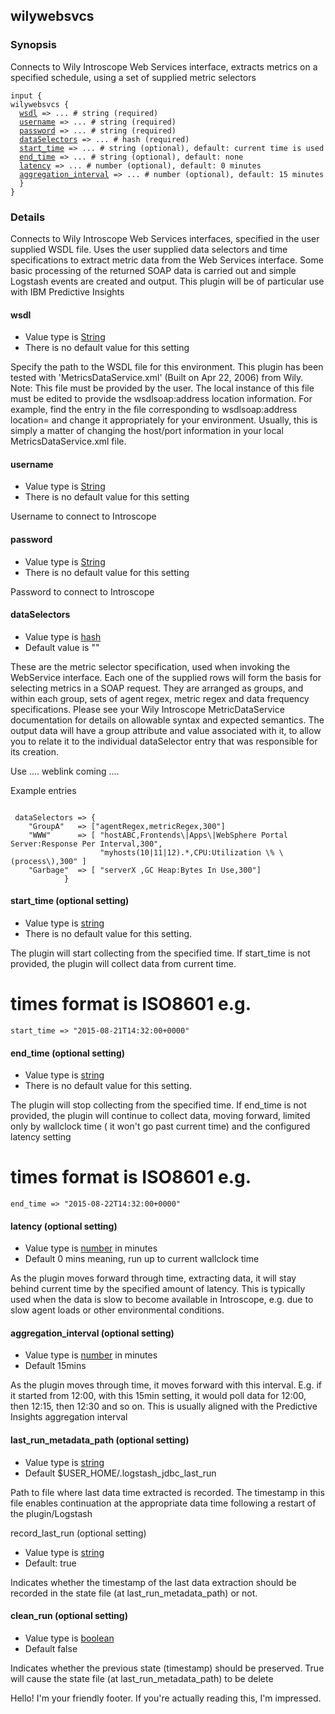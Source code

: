 <html>
<head>
<meta charset="UTF-8">
<title>Logstash for SCAPI - input wilywebsvcs</title>
<link rel="stylesheet" href="http://logstash.net/style.css">
</head>
<body>
<div class="container">
<div class="header">

<!--main content goes here, yo!-->
<div class="content_wrapper">
<h2>wilywebsvcs</h2>
<h3> Synopsis </h3>
Connects to Wily Introscope Web Services interface, extracts metrics on a specified schedule, using a set of supplied metric selectors
<pre><code>input {
wilywebsvcs {
  <a href="#wsdl">wsdl</a> => ... # string (required)
  <a href="#username">username</a> => ... # string (required)
  <a href="#password">password</a> => ... # string (required)
  <a href="#dataSelectors">dataSelectors</a> => ... # hash (required)
  <a href="#start_time">start_time</a> => ... # string (optional), default: current time is used
  <a href="#end_time">end_time</a> => ... # string (optional), default: none
  <a href="#latency">latency</a> => ... # number (optional), default: 0 minutes
  <a href="#aggregation_interval">aggregation_interval</a> => ... # number (optional), default: 15 minutes
  }
}
</code></pre>
<h3> Details </h3>
Connects to Wily Introscope Web Services interfaces, specified in the user supplied WSDL file. Uses the user supplied data selectors and time specifications to extract metric data from the Web Services interface. Some basic processing of the returned SOAP data is carried out and simple Logstash events are created and output. This plugin will be of particular use with IBM Predictive Insights
<h4>
<a name="wsdl">
wsdl
</a>
</h4>
<ul>
<li> Value type is <a href="https://www.elastic.co/guide/en/logstash/current/configuration-file-structure.html#string">String</a> </li>
<li> There is no default value for this setting </li>
</ul>
<p>Specify the path to the WSDL file for this environment. This plugin has been tested with 'MetricsDataService.xml' (Built on Apr 22, 2006)  from Wily. Note: This file must be provided by the user. The local instance of this file must be edited to provide the wsdlsoap:address location information. For example, find the entry in the file corresponding to wsdlsoap:address location=   and change it appropriately for your environment. Usually, this is simply a matter of changing the host/port information in your local MetricsDataService.xml file.
</p>
<h4>
<a name="username">
username
</a>
</h4>
<ul>
<li> Value type is <a href="https://www.elastic.co/guide/en/logstash/current/configuration-file-structure.html#string">String</a> </li>
<li> There is no default value for this setting</li>
</ul>
<p>
Username to connect to Introscope
</p>
<h4>
<a name="password">
password
</a>
</h4>
<ul>
<li> Value type is <a href="https://www.elastic.co/guide/en/logstash/current/configuration-file-structure.html#string">String</a> </li>
<li> There is no default value for this setting</li>
</ul>
<p>
Password to connect to Introscope
</p>
<h4>
<a name="dataSelectors">
dataSelectors
</a>
</h4>
<ul>
<li> Value type is <a href="https://www.elastic.co/guide/en/logstash/current/configuration-file-structure.html#hash">hash</a> </li>
<li> Default value is "" </li>
</ul>
<p>
These are the metric selector specification, used when invoking the WebService interface. Each one of the supplied rows will form the basis for selecting metrics in a SOAP request. They are arranged as groups, and within each group, sets of agent regex, metric regex and data frequency specifications. Please see your Wily Introscope MetricDataService documentation for details on allowable syntax and expected semantics. The output data will have a group attribute and value associated with it, to allow you to relate it to the individual dataSelector entry that was responsible for its creation.
<p>Use
  .... weblink coming .... 
<p>Example entries</p>
<pre><code>
 dataSelectors => {
    "GroupA"   => ["agentRegex,metricRegex,300"]
    "WWW"      => [ "hostABC,Frontends\|Apps\|WebSphere Portal Server:Response Per Interval,300",
                    "myhosts(10|11|12).*,CPU:Utilization \% \(process\),300" ]
    "Garbage"  => [ "serverX ,GC Heap:Bytes In Use,300"]
            }
</code></pre>
</p>
<h4>
<a name="start_time">
start_time (optional setting)
</a>
</h4>
<ul>
<li> Value type is <a href="https://www.elastic.co/guide/en/logstash/current/configuration-file-structure.html#string">string</a> </li>
<li> There is no default value for this setting. </li>
</ul>
<p>
The plugin will start collecting from the specified time.  If start_time is not provided, the plugin will collect data from current time.

   # times format is  ISO8601 e.g.
<code>start_time => "2015-08-21T14:32:00+0000"</code>
</p>

<h4>
<a name="end_time">
end_time (optional setting)
</a>
</h4>
<ul>
<li> Value type is <a href="https://www.elastic.co/guide/en/logstash/current/configuration-file-structure.html#string">string</a> </li>
<li> There is no default value for this setting. </li>
</ul>
<p>
The plugin will stop collecting from the specified time.  If end_time is not provided, the plugin will continue to collect data, moving forward, limited only by wallclock time ( it won't go past current time) and the configured latency setting

   # times format is  ISO8601 e.g.
<code>end_time => "2015-08-22T14:32:00+0000"</code>
</p>
<h4>
<a name="latency">
latency (optional setting)
</a>
</h4>
<ul>
<li> Value type is <a href="https://www.elastic.co/guide/en/logstash/current/configuration-file-structure.html#number">number</a> in minutes </li>
<li> Default 0 mins meaning, run up to current wallclock time</li>
</ul>
<p>
As the plugin moves forward through time, extracting data, it will stay behind current time by the specified amount of latency. This is typically used when the data is slow to become available in Introscope, e.g. due to slow agent loads or other environmental conditions.
</p>

<h4>
<a name="aggregation_interval">
aggregation_interval (optional setting)
</a>
</h4>
<ul>
<li> Value type is <a href="https://www.elastic.co/guide/en/logstash/current/configuration-file-structure.html#number">number</a> in minutes </li>
<li> Default 15mins </li>
</ul>
<p>
As the plugin moves through time, it moves forward with this interval. E.g. if it started from 12:00, with this 15min setting, it would poll data for 12:00, then 12:15, then 12:30 and so on. This is usually aligned with the Predictive Insights aggregation interval
</p>

<h4>
<a name="last_run_metadata_path">
last_run_metadata_path (optional setting)
</a>
</h4>
<ul>
<li> Value type is <a href="https://www.elastic.co/guide/en/logstash/current/configuration-file-structure.html#string">string</a></li>
<li> Default $USER_HOME/.logstash_jdbc_last_run </li>
</ul>
<p>
Path to file where last data time extracted is recorded. The timestamp in this file enables continuation at the appropriate data time following a restart of the plugin/Logstash
</p>

<a name="record_last_run">
record_last_run (optional setting)
</a>
</h4>
<ul>
<li> Value type is <a href="https://www.elastic.co/guide/en/logstash/current/configuration-file-structure.html#string">string</a></li>
<li> Default: true </li>
</ul>
<p>
Indicates whether the timestamp of the last data extraction should be recorded in the state file (at last_run_metadata_path) or not.
</p>


<h4>
<a name="clean_run">
clean_run (optional setting)
</a>
</h4>
<ul>
<li> Value type is <a href="https://www.elastic.co/guide/en/logstash/current/configuration-file-structure.html#boolean">boolean</a></li>
<li> Default false</li>
</ul>
<p>
Indicates whether the previous state (timestamp) should be preserved. True will cause the state file (at last_run_metadata_path) to be delete
</p>




</div>
<!--closes main container div-->
<div class="clear">
</div>
<div class="footer">
<p>
Hello! I'm your friendly footer. If you're actually reading this, I'm impressed.
</p>
</div>
<noscript>
<div style="display:inline;">
<img height="1" width="1" style="border-style:none;" alt="" src="//googleads.g.doubleclick.net/pagead/viewthroughconversion/985891458/?value=0&amp;guid=ON&amp;script=0"/>
</div>
</noscript>
<script src="/js/patch.js?1.4.2"></script>
</body>
</html>

